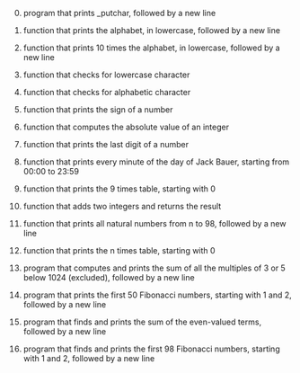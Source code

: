 0. program that prints _putchar, followed by a new line

1. function that prints the alphabet, in lowercase, followed by a new line

2. function that prints 10 times the alphabet, in lowercase, followed by a new line

3. function that checks for lowercase character

4. function that checks for alphabetic character

5. function that prints the sign of a number

6. function that computes the absolute value of an integer

7. function that prints the last digit of a number

8. function that prints every minute of the day of Jack Bauer, starting from 00:00 to 23:59

9. function that prints the 9 times table, starting with 0

10. function that adds two integers and returns the result

11. function that prints all natural numbers from n to 98, followed by a new line

12. function that prints the n times table, starting with 0

13. program that computes and prints the sum of all the multiples of 3 or 5 below 1024 (excluded), followed by a new line

14. program that prints the first 50 Fibonacci numbers, starting with 1 and 2, followed by a new line

15. program that finds and prints the sum of the even-valued terms, followed by a new line

16. program that finds and prints the first 98 Fibonacci numbers, starting with 1 and 2, followed by a new line

